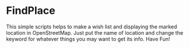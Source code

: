 # FindPlace

This simple scripts helps to make a wish list and displaying the marked location in OpenStreetMap.
Just put the name of location and change the keyword for whatever things you may want to get its info.
Have Fun!
